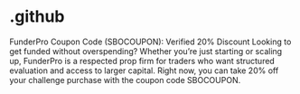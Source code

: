 # .github
FunderPro Coupon Code (SBOCOUPON): Verified 20% Discount  Looking to get funded without overspending? Whether you’re just starting or scaling up, FunderPro is a respected prop firm for traders who want structured evaluation and access to larger capital. Right now, you can take 20% off your challenge purchase with the coupon code SBOCOUPON.
